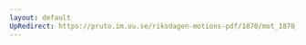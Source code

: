 ```yaml
---
layout: default
UpRedirect: https://pruto.im.uu.se/riksdagen-motions-pdf/1870/mot_1870__ak__66.pdf
---
```

